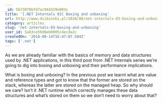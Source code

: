 ```yaml
---
_id: 5b73078bfd7ac944329e003c
title: '[.NET Internals 03] Boxing and unboxing'
url: http://www.dsibinski.pl/2018/08/net-internals-03-boxing-and-unboxing/
category: articles
slug: 'net-internals-03-boxing-and-unboxing'
user_id: 5a83ce59d6eb0005c4ecda2c
createdOn: '2018-08-14T16:47:07.504Z'
tags: ['.net']
---
```


As we are already familiar with the basics of memory and data structures used by .NET applications, in this third post from .NET Internals series we’re going to dig into boxing and unboxing and their performance implications.
 
What is boxing and unboxing?
In the previous post we learnt what are value and reference types and got to know that the former are stored on the stack, whereas the latter are stored on the managed heap. So why should we care? Isn’t it .NET runtime which correctly manages these data structures and what’s stored on them so we don’t need to worry about that?
